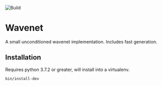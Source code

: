 ![Build](https://github.com/feldberlin/wavenet/workflows/CI/badge.svg)

# Wavenet

A small unconditioned wavenet implementation. Includes fast generation.


## Installation

Requires python 3.7.2 or greater, will install into a virtualenv.

```
bin/install-dev
```

